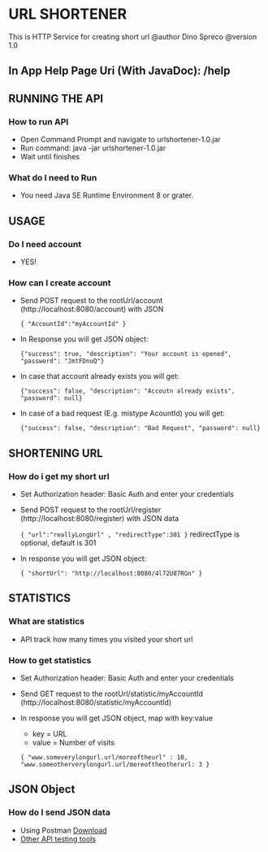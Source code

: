 # URL SHORTENER
This is HTTP Service for creating short url @author Dino Spreco @version 1.0

## In App Help Page Uri (With JavaDoc): /help

## RUNNING THE API
### How to run API
 - Open Command Prompt and navigate to urlshortener-1.0.jar
 - Run command: java -jar urlshortener-1.0.jar
 - Wait until finishes
 
### What do I need to Run
 - You need Java SE Runtime Environment 8 or grater.
 
## USAGE
### Do I need account
 - YES!
### How can I create account
 - Send POST request to the rootUrl/account (http://<span></span>localhost:8080/account) with JSON 
 
    `{ "AccountId":"myAccountId" }`
 - In Response you will get JSON object: 
 
    `{"success": true, "description": "Your account is opened", "password": "JmtFDnuQ"}`
 - In case that account already exists you will get: 
 
    `{"success": false, "description": "Accoutn already exists", "password": null}`
 - In case of a bad request (E.g. mistype AcountId) you will get: 
 
    `{"success": false, "description": "Bad Request", "password": null}`
    
## SHORTENING URL
### How do i get my short url
 - Set Authorization header: Basic Auth and enter your credentials
 - Send POST request to the rootUrl/register (http://<span></span>localhost:8080/register) with JSON data 
 
    `{ "url":"reallyLongUrl" , "redirectType":301 }` 
    redirectType is optional, default is 301
 - In response you will get JSON object: 
 
    `{ "shortUrl": "http://localhost:8080/4l72U87RGn" }`
    
## STATISTICS
### What are statistics
 - API track how many times you visited your short url
### How to get statistics
 - Set Authorization header: Basic Auth and enter your credentials
 - Send GET request to the rootUrl/statistic/myAccountId (http://<span></span>localhost:8080/statistic/myAccountId)
 - In response you will get JSON object, map with key:value
   - key = URL
   - value = Number of visits
   
   `{ "www.someverylongurl.url/moreoftheurl" : 10, "www.someotherverylongurl.url/moreoftheotherurl: 3 }`
   
## JSON Object
### How do I send JSON data
 - Using Postman [Download](https://www.getpostman.com/)
 - [Other API testing tools](https://www.joecolantonio.com/12-open-source-api-testing-tools-rest-soap-services/)
